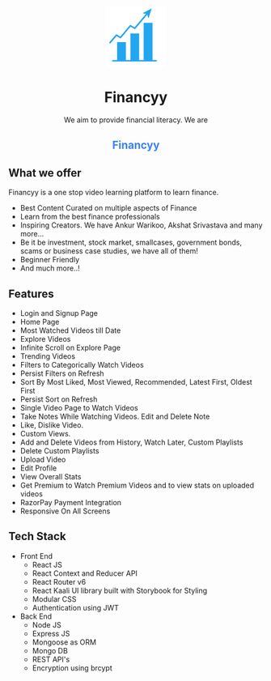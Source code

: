 <div align="center">
  <img src="src/assets/financyy-logo.png" height="120" width="120" alt="Financyy Logo"/>
  
# Financyy
 We aim to provide financial literacy. We are <h2 style="color:#3b82f6; ">Financyy</h2>
</div>

## What we offer

Financyy is a one stop video learning platform to learn finance.
- Best Content Curated on multiple aspects of Finance
- Learn from the best finance professionals
- Inspiring Creators. We have Ankur Warikoo, Akshat Srivastava and many more...
- Be it be investment, stock market, smallcases, government bonds, scams or business case studies, we have all of them!
- Beginner Friendly
- And much more..!

## Features

- Login and Signup Page
- Home Page
- Most Watched Videos till Date
- Explore Videos
- Infinite Scroll on Explore Page
- Trending Videos
- Filters to Categorically Watch Videos
- Persist Filters on Refresh
- Sort By Most Liked, Most Viewed, Recommended, Latest First, Oldest First
- Persist Sort on Refresh
- Single Video Page to Watch Videos
- Take Notes While Watching Videos. Edit and Delete Note
- Like, Dislike Video. 
- Custom Views. 
- Add and Delete Videos from History, Watch Later, Custom Playlists
- Delete Custom Playlists
- Upload Video
- Edit Profile
- View Overall Stats
- Get Premium to Watch Premium Videos and to view stats on uploaded videos
- RazorPay Payment Integration
- Responsive On All Screens

## Tech Stack

- Front End
    - React JS  
    - React Context and Reducer API
    - React Router v6
    - React Kaali UI library built with Storybook for Styling
    - Modular CSS
    - Authentication using JWT
- Back End
    - Node JS
    - Express JS
    - Mongoose as ORM
    - Mongo DB
    - REST API's
    - Encryption using brcypt

